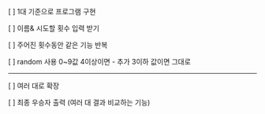 [ ] 1대 기준으로 프로그램 구현

[ ] 이름& 시도할 횟수 입력 받기

[ ] 주어진 횟수동안 같은 기능 반복

[ ] random 사용 0~9값 4이상이면 - 추가 3이하 값이면 그대로

------------------
[ ] 여러 대로 확장

[ ] 최종 우승자 출력 (여러 대 결과 비교하는 기능)